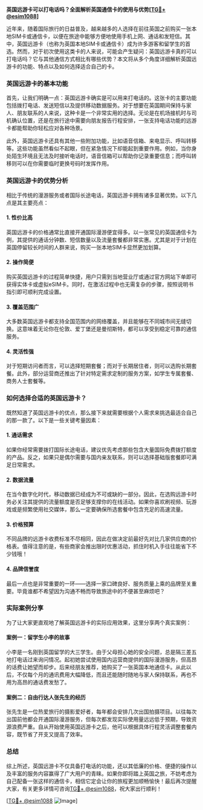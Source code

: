 **英国远游卡可以打电话吗？全面解析英国通信卡的使用与优势[[TG💪+ @esim1088](https://t.me/s/esim1088)]**

近年来，随着国际旅行的日益普及，越来越多的人选择在前往英国之前购买一张本地SIM卡或通信卡，以便在旅途中能够方便地使用手机上网、通话和发短信。其中，英国远游卡（也称为英国本地SIM卡或通信卡）成为许多游客和留学生的首选。然而，对于初次使用这类卡的人来说，可能会产生疑问：英国远游卡真的可以打电话吗？它与其他通信方式相比有哪些优势？本文将从多个角度详细解析英国远游卡的功能、特点以及如何选择适合自己的卡。

### 英国远游卡的基本功能

首先，让我们明确一点：英国远游卡确实是可以用来打电话的。这张卡的主要功能包括拨打电话、发送短信以及提供移动数据服务。对于想要在英国期间保持与家人、朋友联系的人来说，这种卡是一个非常实用的选择。无论是在机场接机时与司机确认位置，还是在旅行途中需要向朋友报告行程安排，一张支持电话功能的远游卡都能帮助你轻松应对各种场景。

此外，英国远游卡还具有其他一些附加功能，比如语音信箱、来电显示、呼叫转移等。这些功能虽然看似不起眼，但在紧急情况下却能起到重要作用。例如，当你身处陌生环境且无法及时接听电话时，语音信箱可以帮助你记录重要信息；而呼叫转移则可以在你需要临时更换号码时发挥作用。

### 英国远游卡的优势分析

相比于传统的漫游服务或者国际长途电话，英国远游卡拥有诸多显著优势。以下几点是其主要亮点：

#### 1. **性价比高**
   英国远游卡的价格通常比直接开通国际漫游便宜得多。以一张常见的英国通信卡为例，其提供的通话分钟数、短信数量以及流量套餐都非常实惠。尤其是对于计划在英国停留较长时间的人群来说，购买一张本地SIM卡显然更加划算。

#### 2. **操作简便**
   购买英国远游卡的过程简单快捷，用户只需到当地营业厅或通过官方网站下单即可获得实体卡或虚拟eSIM卡。同时，在激活过程中也无需复杂的步骤，按照说明书指引即可顺利完成设置。

#### 3. **覆盖范围广**
   大多数英国远游卡都支持全国范围内的网络覆盖，并且能够在不同城市间无缝切换。这意味着无论你在伦敦、爱丁堡还是曼彻斯特，都可以享受到稳定可靠的通信服务。

#### 4. **灵活性强**
   对于短期访问者而言，可以选择短期套餐；而对于长期居住者，则可以选购长期套餐。此外，部分运营商还推出了针对特定需求定制的服务方案，如学生专属套餐、商务人士套餐等。

### 如何选择合适的英国远游卡？

既然知道了英国远游卡的优点，那么接下来就需要根据个人需求来挑选最适合自己的那一款了。以下是一些关键考量因素：

#### 1. **通话需求**
   如果你经常需要拨打国际长途电话，建议优先考虑那些包含大量国际免费拨打额度的产品。反之，如果只是偶尔需要与国内亲友联系，则可以选择基础版套餐即可满足日常需求。

#### 2. **数据流量**
   在当今数字化时代，移动数据已经成为不可或缺的一部分。因此，在选购远游卡时务必关注其提供的流量额度是否足够支撑你的在线活动。如果你喜欢刷视频、玩游戏或是频繁使用社交媒体，那么一定要确保所选套餐中包含充足的高速流量。

#### 3. **价格预算**
   不同品牌的远游卡收费标准不尽相同，因此在做决定前最好先对比几家供应商的价格表。值得注意的是，有些商家会推出限时优惠活动，抓住时机入手往往能省下不少钱哦！

#### 4. **品牌信誉度**
   最后一点也是非常重要的一环——选择一家口碑良好、服务质量上乘的品牌至关重要。毕竟谁都不希望因为沟通不畅而导致旅途中的不便甚至麻烦吧？

### 实际案例分享

为了让大家更直观地了解英国远游卡的实际应用效果，这里分享两个真实案例：

#### 案例一：留学生小李的故事
小李是一名刚到英国留学的大三学生。由于父母担心她的安全问题，总是隔三差五地打电话过来询问情况。起初她尝试使用国内运营商提供的国际漫游服务，但高昂的话费让她望而却步。后来经朋友推荐，她购买了一张英国本地通信卡。从此以后，不仅每个月的通讯费用大幅降低，而且还能随时随地与家人保持联系，再也不用为高昂的通话费发愁了。

#### 案例二：自由行达人张先生的经历
张先生是一位热爱旅行的摄影爱好者，每年都会安排几次出国拍摄项目。以往每次出国前他都会开通国际漫游服务，但每次都发现实际使用量远远低于预期，导致资源浪费严重。自从开始使用英国远游卡之后，他可以根据具体行程灵活调整套餐内容，既节省了开支又提高了效率。

### 总结

综上所述，英国远游卡不仅具备打电话的功能，还以其低廉的价格、便捷的操作以及丰富的服务内容赢得了广大用户的青睐。如果你即将踏上英国之旅，不妨考虑为自己配备一张这样的通信卡，相信它定会让你的旅程更加顺畅愉快！最后再次提醒大家，有关更多详情可咨询[TG💪+ @esim1088](https://t.me/s/esim1088)，祝大家出行顺利！

[[TG💪+ @esim1088](https://t.me/s/esim1088) ![Image](https://i.postimg.cc/4NQfJmqS/Snipaste-2025-05-13-00-14-12.png)]